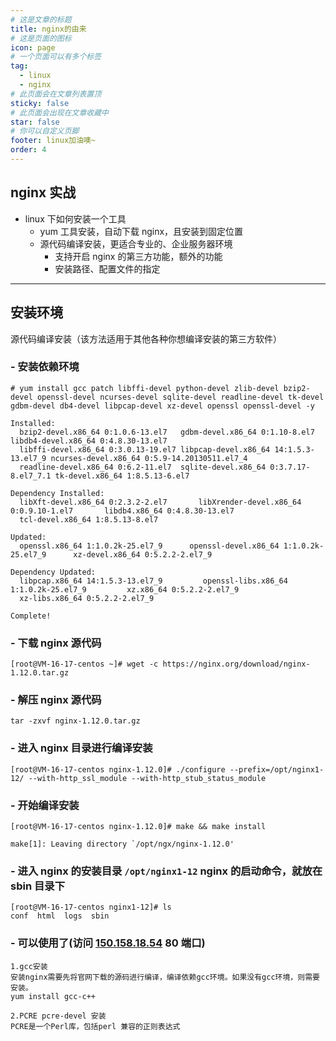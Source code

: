 ```yaml
---
# 这是文章的标题
title: nginx的由来
# 这是页面的图标
icon: page
# 一个页面可以有多个标签
tag:
  - linux
  - nginx
# 此页面会在文章列表置顶
sticky: false
# 此页面会出现在文章收藏中
star: false
# 你可以自定义页脚
footer: linux加油噢~
order: 4
---
```


## nginx 实战

- linux 下如何安装一个工具
  - yum 工具安装，自动下载 nginx，且安装到固定位置
  - 源代码编译安装，更适合专业的、企业服务器环境
    - 支持开启 nginx 的第三方功能，额外的功能
    - 安装路径、配置文件的指定

---

## 安装环境

源代码编译安装（该方法适用于其他各种你想编译安装的第三方软件）

### - 安装依赖环境

```
# yum install gcc patch libffi-devel python-devel zlib-devel bzip2-devel openssl-devel ncurses-devel sqlite-devel readline-devel tk-devel gdbm-devel db4-devel libpcap-devel xz-devel openssl openssl-devel -y
```

```
Installed:
  bzip2-devel.x86_64 0:1.0.6-13.el7   gdbm-devel.x86_64 0:1.10-8.el7         libdb4-devel.x86_64 0:4.8.30-13.el7
  libffi-devel.x86_64 0:3.0.13-19.el7 libpcap-devel.x86_64 14:1.5.3-13.el7_9 ncurses-devel.x86_64 0:5.9-14.20130511.el7_4
  readline-devel.x86_64 0:6.2-11.el7  sqlite-devel.x86_64 0:3.7.17-8.el7_7.1 tk-devel.x86_64 1:8.5.13-6.el7

Dependency Installed:
  libXft-devel.x86_64 0:2.3.2-2.el7       libXrender-devel.x86_64 0:0.9.10-1.el7       libdb4.x86_64 0:4.8.30-13.el7
  tcl-devel.x86_64 1:8.5.13-8.el7

Updated:
  openssl.x86_64 1:1.0.2k-25.el7_9      openssl-devel.x86_64 1:1.0.2k-25.el7_9      xz-devel.x86_64 0:5.2.2-2.el7_9

Dependency Updated:
  libpcap.x86_64 14:1.5.3-13.el7_9         openssl-libs.x86_64 1:1.0.2k-25.el7_9         xz.x86_64 0:5.2.2-2.el7_9
  xz-libs.x86_64 0:5.2.2-2.el7_9

Complete!
```

### - 下载 nginx 源代码

```
[root@VM-16-17-centos ~]# wget -c https://nginx.org/download/nginx-1.12.0.tar.gz
```

### - 解压 nginx 源代码

```
tar -zxvf nginx-1.12.0.tar.gz
```

### - 进入 nginx 目录进行编译安装

```
[root@VM-16-17-centos nginx-1.12.0]# ./configure --prefix=/opt/nginx1-12/ --with-http_ssl_module --with-http_stub_status_module
```

### - 开始编译安装

```
[root@VM-16-17-centos nginx-1.12.0]# make && make install
```

```
make[1]: Leaving directory `/opt/ngx/nginx-1.12.0'
```

### - 进入 nginx 的安装目录 `/opt/nginx1-12` nginx 的启动命令，就放在 sbin 目录下

```
[root@VM-16-17-centos nginx1-12]# ls
conf  html  logs  sbin
```

### - 可以使用了(访问 [150.158.18.54](http://150.158.18.54) 80 端口)

```
1.gcc安装
安装nginx需要先将官网下载的源码进行编译，编译依赖gcc环境。如果没有gcc环境，则需要安装。
yum install gcc-c++

2.PCRE pcre-devel 安装
PCRE是一个Perl库，包括perl 兼容的正则表达式
```
